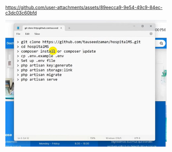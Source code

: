 https://github.com/user-attachments/assets/89eecca9-9e54-49c9-84ec-c3dc03c60bfd


![image alt](https://github.com/Mohammad-Samiul-Alam/BookStore/blob/f8f269d747d15c2abdea2789a68dc09c6615d74a/Screenshot_7.jpg)
